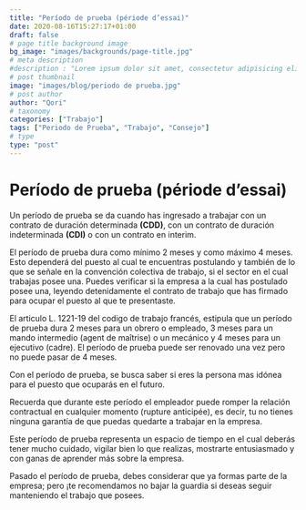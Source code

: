 ```yaml
---
title: "Período de prueba (période d’essai)"
date: 2020-08-16T15:27:17+01:00
draft: false
# page title background image
bg_image: "images/backgrounds/page-title.jpg"
# meta description
#description : "Lorem ipsum dolor sit amet, consectetur adipisicing elit, sed do eiusmod tempor incididunt ut labore. dolore magna aliqua. Ut enim ad minim veniam, quis nostrud."
# post thumbnail
image: "images/blog/periodo de prueba.jpg"
# post author
author: "Qori"
# taxonomy
categories: ["Trabajo"]
tags: ["Periodo de Prueba", "Trabajo", "Consejo"]
# type
type: "post"
---
```


# Período de prueba (période d’essai)

Un período de prueba se da cuando has ingresado a trabajar con un contrato de duración determinada **(CDD)**, con un contrato de duración indeterminada **(CDI)** o con un contrato en interim.

El período de prueba dura como mínimo 2 meses y como máximo 4 meses. Esto dependerá del puesto al cual te encuentras postulando y también de lo que se señale en la convención colectiva de trabajo, si el sector en el cual trabajas posee una. Puedes verificar si la empresa a la cual has postulado posee una, leyendo detenidamente el contrato de trabajo que has firmado para ocupar el puesto al que te presentaste.

El articulo L. 1221-19 del codigo de trabajo francés, estipula que un período de prueba dura 2 meses para un obrero o empleado, 3 meses para un mando intermedio (agent de maîtrise) o un mecánico y 4 meses para un ejecutivo (cadre). El período de prueba puede ser renovado una vez pero no puede pasar de 4 meses.

Con el período de prueba, se busca saber si eres la persona mas idónea para el puesto que ocuparás en el futuro.

Recuerda que durante este período el empleador puede romper la relación contractual en cualquier momento (rupture anticipée), es decir, tu no tienes ninguna garantía de que puedas quedarte a trabajar en la empresa.

Este período de prueba representa un espacio de tiempo en el cual deberás tener mucho cuidado, vigilar bien lo que realizas, mostrarte entusiasmado y con ganas de aprender más sobre la empresa.

Pasado el período de prueba, debes considerar que ya formas parte de la empresa; pero ¡te recomendamos no bajar la guardia si deseas seguir manteniendo el trabajo que posees.